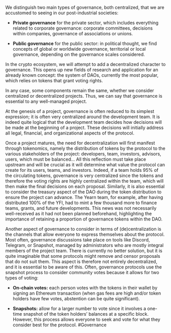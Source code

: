 We distinguish two main types of governance, both centralized, that we are accustomed to seeing in our post-industrial societies:

- **Private governance** for the private sector, which includes everything related to corporate governance: corporate committees, decisions within companies, governance of associations or unions.
    
- **Public governance** for the public sector: in political thought, we find concepts of global or worldwide governance, territorial or local governance, depending on the governance scales considered.
    

In the crypto ecosystem, we will attempt to add a decentralized character to governance. This opens up new fields of research and application for an already known concept: the system of DAOs, currently the most popular, which relies on tokens that grant voting rights.

In any case, some components remain the same, whether we consider centralized or decentralized projects. Thus, we can say that governance is essential to any well-managed project.

At the genesis of a project, governance is often reduced to its simplest expression; it is often very centralized around the development team. It is indeed quite logical that the development team decides how decisions will be made at the beginning of a project. These decisions will initially address all legal, financial, and organizational aspects of the protocol.

Once a project matures, the need for decentralization will first manifest through tokenomics, namely the distribution of tokens by the protocol to the various stakeholders of the project: developers, team, investors, advisors, users, which must be balanced... All this reflection must take place upstream and will be crucial as it will determine what value the protocol can create for its users, teams, and investors. Indeed, if a team holds 95% of the circulating tokens, governance is very centralized since the tokens and therefore the voting rights are highly centralized within the team, which will then make the final decisions on each proposal. Similarly, it is also essential to consider the treasury aspect of the DAO during the token distribution to ensure the project can advance. The Yearn team, for example, after having distributed 100% of the YFI, had to mint a few thousand more to finance teams, grants, and future developments. This news was not necessarily well-received as it had not been planned beforehand, highlighting the importance of retaining a proportion of governance tokens within the DAO.

Another aspect of governance to consider in terms of (de)centralization is the channels that allow everyone to express themselves about the protocol. Most often, governance discussions take place on tools like Discord, Telegram, or Snapshot, managed by administrators who are mostly integral members of the project team. There is currently no better solution, but it is quite imaginable that some protocols might remove and censor proposals that do not suit them. This aspect is therefore not entirely decentralized, and it is essential to be aware of this. Often, governance protocols use the snapshot process to consider community votes because it allows for two types of voting:

- **On-chain votes:** each person votes with the tokens in their wallet by signing an Ethereum transaction (when gas fees are high and/or token holders have few votes, abstention can be quite significant).
    
- **Snapshots:** allow for a larger number to vote since it involves a one-time snapshot of the token holders’ balances at a specific block. However, this process allows everyone to seek and vote for what they consider best for the protocol.
#Governance 